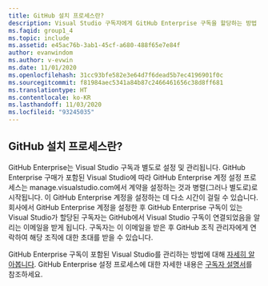 ```yaml
---
title: GitHub 설치 프로세스란?
description: Visual Studio 구독자에게 GitHub Enterprise 구독을 할당하는 방법
ms.faqid: group1_4
ms.topic: include
ms.assetid: e45ac76b-3ab1-45cf-a680-488f65e7e84f
author: evanwindom
ms.author: v-evwin
ms.date: 11/01/2020
ms.openlocfilehash: 31cc93bfe582e3e64d7f6dead5b7ec4196901f0c
ms.sourcegitcommit: f81984aec5341a84b87c2466461656c38d8ff681
ms.translationtype: HT
ms.contentlocale: ko-KR
ms.lasthandoff: 11/03/2020
ms.locfileid: "93245035"
---
```

## <a name="what-is-the-github-setup-process"></a>GitHub 설치 프로세스란?

GitHub Enterprise는 Visual Studio 구독과 별도로 설정 및 관리됩니다. GitHub Enterprise 구매가 포함된 Visual Studio에 따라 GitHub Enterprise 계정 설정 프로세스는 manage.visualstudio.com에서 계약을 설정하는 것과 병렬(그러나 별도로)로 시작됩니다. 이 GitHub Enterprise 계정을 설정하는 데 다소 시간이 걸릴 수 있습니다.  
회사에서 GitHub Enterprise 계정을 설정한 후 GitHub Enterprise 구독이 있는 Visual Studio가 할당된 구독자는 GitHub에서 Visual Studio 구독이 연결되었음을 알리는 이메일을 받게 됩니다. 구독자는 이 이메일을 받은 후 GitHub 조직 관리자에게 연락하여 해당 조직에 대한 초대를 받을 수 있습니다. 

GitHub Enterprise 구독이 포함된 Visual Studio를 관리하는 방법에 대해 [자세히 알아봅니다](https://docs.microsoft.com/visualstudio/subscriptions/assign-github). GitHub Enterprise 설정 프로세스에 대한 자세한 내용은 [구독자 설명서](../../../../access-github.md)를 참조하세요. 

